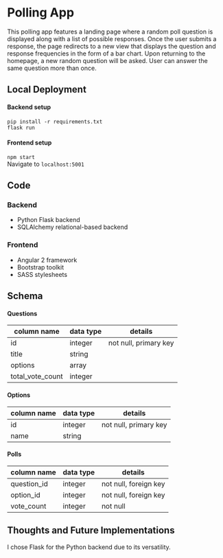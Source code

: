 # Polling App
This polling app features a landing page where a random poll question is displayed along with a list of possible responses. Once the user submits a response, the page redirects to a new view that displays the question and response frequencies in the form of a bar chart. Upon returning to the homepage, a new random question will be asked. User can answer the same question more than once.

## Local Deployment
#### Backend setup
`pip install -r requirements.txt`
<br />
`flask run`

#### Frontend setup
`npm start`
<br />
Navigate to `localhost:5001`

## Code
### Backend
- Python Flask backend
- SQLAlchemy relational-based backend

### Frontend
- Angular 2 framework 
- Bootstrap toolkit
- SASS stylesheets

## Schema
#### Questions
| column name     | data type     | details                   |
| -------------   | ------------- | --------------------------|
| id              | integer       |  not null, primary key    |
| title           | string        |                           |
| options         | array         |                           |
| total_vote_count| integer       |                           |

#### Options
| column name    | data type     | details                   |
| -------------  | ------------- | --------------------------|
| id             | integer       |  not null, primary key    |
| name           | string        |                           |

#### Polls
| column name    | data type     | details                   |
| -------------  | ------------- | --------------------------|
| question_id    | integer       |  not null, foreign key    |
| option_id      | integer       |  not null, foreign key    |
| vote_count     | integer       |  not null                 |

## Thoughts and Future Implementations
I chose Flask for the Python backend due to its versatility. 
